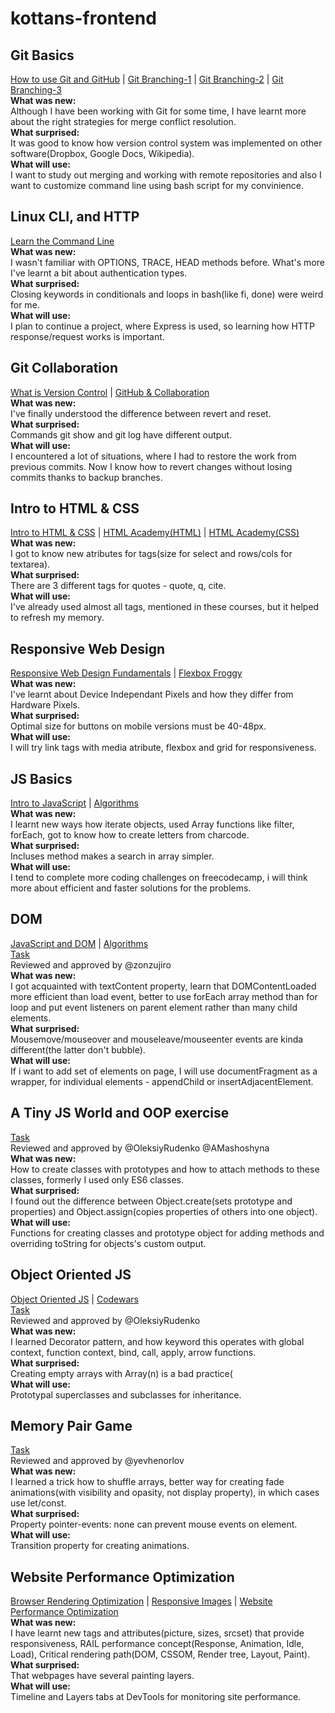 # kottans-frontend
## Git Basics 
[How to use Git and GitHub](./Git_and_GitHub/How_to_Use_Git_andGitHub.png) | [Git Branching-1](Git_and_GitHub/Learn_Git_Branching-1.png) | [Git Branching-2](Git_and_GitHub/Learn_Git_Branching-2.png) | [Git Branching-3](Git_and_GitHub/Learn_Git_Branching-1.png)  
**What was new:**  
Although I have been working with Git for some time, I have learnt more about the right strategies for merge conflict resolution.  
**What surprised:**  
It was good to know how version control system was implemented on other software(Dropbox, Google Docs, Wikipedia).  
**What will use:**  
I want to study out merging and working with remote repositories and also I want to customize command line using bash script for my convinience.  
## Linux CLI, and HTTP  
[Learn the Command Line](./task_linux_cli/Command_Line_Tutorial_Learn_The_Command_Line_Codecademy.png)  
**What was new:**  
I wasn't familiar with OPTIONS, TRACE, HEAD methods before. What's more I've learnt a bit about authentication types.  
**What surprised:**  
Closing keywords in conditionals and loops in bash(like fi, done) were weird for me.  
**What will use:**  
I plan to continue a project, where Express is used, so learning how HTTP response/request works is important.  
## Git Collaboration  
[What is Version Control](./task_git_collaboration/GitHub_Collaboration_Udacity.png) | [GitHub & Collaboration](./task_git_collaboration/Version_Control_with_Git_Udacity.png)  
**What was new:**  
I've finally understood the difference between revert and reset.  
**What surprised:**  
Commands git show <commit> and git log <commit> have different output.  
**What will use:**  
I encountered a lot of situations, where I had to restore the work from previous commits. Now I know how to revert changes without losing commits thanks to backup branches.  
## Intro to HTML & CSS  
[Intro to HTML & CSS](./task_html_css_intro/Intro_to_HTML_and_CSS.png) | 
[HTML Academy(HTML)](./task_html_css_intro/Курс«ОсновыHTML».png) | 
[HTML Academy(CSS)](./task_html_css_intro/Курс«ОсновыCSS».png)  
**What was new:**  
I got to know new atributes for tags(size for select and rows/cols for 
textarea).  
**What surprised:**  
There are 3 different tags for quotes - quote, q, cite.  
**What will use:**  
I've already used almost all tags, mentioned in these courses, but it 
helped to refresh my memory.  
## Responsive Web Design  
[Responsive Web Design 
Fundamentals](./task_responsive_web_design/Responsive_Web_Design_Fundamentals.png) 
| [Flexbox 
Froggy](./task_responsive_web_design/Flexbox_Froggy.png)  
**What was new:**  
I've learnt about Device Independant Pixels and how they differ from 
Hardware Pixels.  
**What surprised:**  
Optimal size for buttons on mobile versions must be 40-48px.  
**What will use:**  
I will try link tags with media atribute, flexbox and grid for 
responsiveness.  
## JS Basics  
 [Intro to JavaScript](./task_js_basics/Intro_to_JavaScript_Udacity.png) 
| [Algorithms](./task_js_basics/algorithms1.png)  
**What was new:**  
I learnt new ways how iterate objects, used Array functions like filter, 
forEach, got to know how to create letters from charcode.  
**What surprised:**  
Incluses method makes a search in array simpler.  
**What will use:**  
I tend to complete more coding challenges on freecodecamp, i will think 
more about efficient and faster solutions for the problems.  
## DOM  
 [JavaScript and DOM](./task_js_dom/JavaScript_and_the_DOM.png) | 
[Algorithms](./task_js_dom/algorithms2.PNG)  
[Task](https://github.com/Humminggoo/DOM_menu)  
Reviewed and approved by @zonzujiro  
**What was new:**  
I got acquainted with textContent property, learn that DOMContentLoaded 
more efficient than load event, better to use forEach array method than 
for loop and put event listeners on parent element rather than many 
child elements.  
**What surprised:**  
Mousemove/mouseover and mouseleave/mouseenter events are kinda 
different(the latter don't bubble).  
**What will use:**  
If i want to add set of elements on page, I will use documentFragment as 
a wrapper, for individual elements - appendChild or 
insertAdjacentElement.  
## A Tiny JS World and OOP exercise
[Task](https://github.com/Humminggoo/a-tiny-JS-world)  
Reviewed and approved by @OleksiyRudenko @AMashoshyna  
**What was new:**  
How to create classes with prototypes and how to attach methods to these 
classes, formerly I used only ES6 classes.  
**What surprised:**  
I found out the difference between Object.create(sets prototype and 
properties) and Object.assign(copies properties of others into one 
object).  
**What will use:**  
Functions for creating classes and prototype object for adding methods 
and overriding toString for objects's custom output.  
## Object Oriented JS  
[Object Oriented JS](./task_js_oop/Object_Oriented_JavaScript.png) |
[Codewars](./task_js_oop/Codewars.png)  
[Task](https://github.com/Humminggoo/frontend-nanodegree-arcade-game)  
Reviewed and approved by @OleksiyRudenko  
**What was new:**  
I learned Decorator pattern, and how keyword this operates with global 
context, function context, bind, call, apply, arrow functions.  
**What surprised:**  
Creating empty arrays with Array(n) is a bad practice(  
**What will use:**  
Prototypal superclasses and subclasses for inheritance.  
## Memory Pair Game  
[Task](https://github.com/Humminggoo/memory-game)  
Reviewed and approved by @yevhenorlov  
**What was new:**  
I learned a trick how to shuffle arrays, better way for creating fade 
animations(with visibility and opasity, not display property), in which 
cases use let/const.  
**What surprised:**  
Property pointer-events: none can prevent mouse events on element.  
**What will use:**  
Transition property for creating animations.  
## Website Performance Optimization  
[Browser Rendering 
Optimization](./task_website_performance/Browser_Rendering_Optimization.png) 
| [Responsive Images](./task_website_performance/Responsive_Images.png) 
|  [Website Performance 
Optimization](./task_website_performance/Website_Performance_Optimization.png)  
**What was new:**  
I have learnt new tags and attributes(picture, sizes, srcset) that 
provide responsiveness, RAIL performance concept(Response, Animation, 
Idle, Load), Critical rendering path(DOM, CSSOM, Render tree, Layout, 
Paint).  
**What surprised:**  
That webpages have several painting layers.  
**What will use:**  
Timeline and Layers tabs at DevTools for monitoring site performance.  

